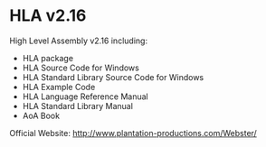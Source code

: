 # HLA v2.16

High Level Assembly v2.16 including:

- HLA package
- HLA Source Code for Windows
- HLA Standard Library Source Code for Windows
- HLA Example Code
- HLA Language Reference Manual
- HLA Standard Library Manual
- AoA Book

Official Website:
http://www.plantation-productions.com/Webster/
